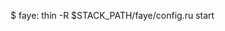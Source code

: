 <!-- post: 1950-09-26-implementing-faye_3.-rails&95;root -->


$ faye: thin -R $STACK&#95;PATH/faye/config.ru start

